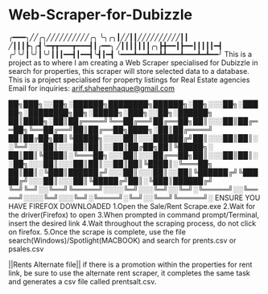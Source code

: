 # Web-Scraper-for-Dubizzle

╭━━━╮╱╱╭╮╱╱╱╱╱╱╱╱╱╱╭╮
╰╮╭╮┃╱╱┃┃╱╱╱╱╱╱╱╱╱╱┃┃
╱┃┃┃┣╮╭┫╰━┳┳━━━┳━━━┫┃╭━━╮
╱┃┃┃┃┃┃┃╭╮┣╋━━┃┣━━┃┃┃┃┃━┫
╭╯╰╯┃╰╯┃╰╯┃┃┃━━┫┃━━┫╰┫┃━┫
╰━━━┻━━┻━━┻┻━━━┻━━━┻━┻━━╯
This is a project as to where I am creating a Web Scraper specialised for Dubizzle in search for properties, this scraper will store selected data to a database.
This is a project specialised for property listings for Real Estate agencies
Email for inquiries: arif.shaheenhaque@gmail.com

██╗███╗░░██╗░██████╗████████╗██████╗░██╗░░░██╗░█████╗░████████╗██╗░█████╗░███╗░░██╗░██████╗
██║████╗░██║██╔════╝╚══██╔══╝██╔══██╗██║░░░██║██╔══██╗╚══██╔══╝██║██╔══██╗████╗░██║██╔════╝
██║██╔██╗██║╚█████╗░░░░██║░░░██████╔╝██║░░░██║██║░░╚═╝░░░██║░░░██║██║░░██║██╔██╗██║╚█████╗░
██║██║╚████║░╚═══██╗░░░██║░░░██╔══██╗██║░░░██║██║░░██╗░░░██║░░░██║██║░░██║██║╚████║░╚═══██╗
██║██║░╚███║██████╔╝░░░██║░░░██║░░██║╚██████╔╝╚█████╔╝░░░██║░░░██║╚█████╔╝██║░╚███║██████╔╝
╚═╝╚═╝░░╚══╝╚═════╝░░░░╚═╝░░░╚═╝░░╚═╝░╚═════╝░░╚════╝░░░░╚═╝░░░╚═╝░╚════╝░╚═╝░░╚══╝╚═════╝░
ENSURE YOU HAVE FIREFOX DOWNLOADED
1.Open the Sale/Rent Scrape.exe
2.Wait for the driver(Firefox) to open
3.When prompted in command prompt/Terminal, insert the desired link
4.Wait throughout the scraping process, do not click on firefox.
5.Once the scrape is complete, use the file search(Windows)/Spotlight(MACBOOK) and search for prents.csv or psales.csv

||Rents Alternate file||
if there is a promotion within the properties for rent link, be sure to use the alternate rent scraper, it completes the same task and generates a csv file called prentsalt.csv.
